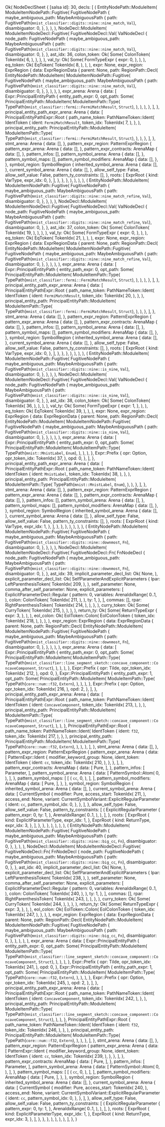 Ok(
    NodeDeclSheet {
        [salsa id]: 30,
        decls: [
            (
                EntityNodePath::ModuleItem(
                    ModuleItemNodePath::Fugitive(
                        FugitiveNodePath {
                            maybe_ambiguous_path: MaybeAmbiguousPath {
                                path: FugitivePath(`mnist_classifier::digits::nine::nine_match`, `Val`),
                                disambiguator: 0,
                            },
                        },
                    ),
                ),
                NodeDecl::ModuleItem(
                    ModuleItemNodeDecl::Fugitive(
                        FugitiveNodeDecl::Val(
                            ValNodeDecl {
                                node_path: FugitiveNodePath {
                                    maybe_ambiguous_path: MaybeAmbiguousPath {
                                        path: FugitivePath(`mnist_classifier::digits::nine::nine_match`, `Val`),
                                        disambiguator: 0,
                                    },
                                },
                                ast_idx: 36,
                                colon_token: Ok(
                                    Some(
                                        ColonToken(
                                            TokenIdx(
                                                6,
                                            ),
                                        ),
                                    ),
                                ),
                                val_ty: Ok(
                                    Some(
                                        FormTypeExpr {
                                            expr: 0,
                                        },
                                    ),
                                ),
                                eq_token: Ok(
                                    EqToken(
                                        TokenIdx(
                                            8,
                                        ),
                                    ),
                                ),
                                expr: None,
                                expr_region: ExprRegion {
                                    data: ExprRegionData {
                                        parent: None,
                                        path: RegionPath::Decl(
                                            EntityNodePath::ModuleItem(
                                                ModuleItemNodePath::Fugitive(
                                                    FugitiveNodePath {
                                                        maybe_ambiguous_path: MaybeAmbiguousPath {
                                                            path: FugitivePath(`mnist_classifier::digits::nine::nine_match`, `Val`),
                                                            disambiguator: 0,
                                                        },
                                                    },
                                                ),
                                            ),
                                        ),
                                        expr_arena: Arena {
                                            data: [
                                                Expr::PrincipalEntityPath {
                                                    entity_path_expr: 0,
                                                    opt_path: Some(
                                                        PrincipalEntityPath::ModuleItem(
                                                            ModuleItemPath::Type(
                                                                TypePath(`mnist_classifier::fermi::FermiMatchResult`, `Struct`),
                                                            ),
                                                        ),
                                                    ),
                                                },
                                            ],
                                        },
                                        principal_entity_path_expr_arena: Arena {
                                            data: [
                                                PrincipalEntityPathExpr::Root {
                                                    path_name_token: PathNameToken::Ident(
                                                        IdentToken {
                                                            ident: `FermiMatchResult`,
                                                            token_idx: TokenIdx(
                                                                7,
                                                            ),
                                                        },
                                                    ),
                                                    principal_entity_path: PrincipalEntityPath::ModuleItem(
                                                        ModuleItemPath::Type(
                                                            TypePath(`mnist_classifier::fermi::FermiMatchResult`, `Struct`),
                                                        ),
                                                    ),
                                                },
                                            ],
                                        },
                                        stmt_arena: Arena {
                                            data: [],
                                        },
                                        pattern_expr_region: PatternExprRegion {
                                            pattern_expr_arena: Arena {
                                                data: [],
                                            },
                                            pattern_expr_contracts: ArenaMap {
                                                data: [],
                                            },
                                            pattern_infos: [],
                                            pattern_symbol_arena: Arena {
                                                data: [],
                                            },
                                            pattern_symbol_maps: [],
                                            pattern_symbol_modifiers: ArenaMap {
                                                data: [],
                                            },
                                        },
                                        symbol_region: SymbolRegion {
                                            inherited_symbol_arena: Arena {
                                                data: [],
                                            },
                                            current_symbol_arena: Arena {
                                                data: [],
                                            },
                                            allow_self_type: False,
                                            allow_self_value: False,
                                            pattern_ty_constraints: [],
                                        },
                                        roots: [
                                            ExprRoot {
                                                kind: VarType,
                                                expr_idx: 0,
                                            },
                                        ],
                                    },
                                },
                            },
                        ),
                    ),
                ),
            ),
            (
                EntityNodePath::ModuleItem(
                    ModuleItemNodePath::Fugitive(
                        FugitiveNodePath {
                            maybe_ambiguous_path: MaybeAmbiguousPath {
                                path: FugitivePath(`mnist_classifier::digits::nine::nine_match_refine`, `Val`),
                                disambiguator: 0,
                            },
                        },
                    ),
                ),
                NodeDecl::ModuleItem(
                    ModuleItemNodeDecl::Fugitive(
                        FugitiveNodeDecl::Val(
                            ValNodeDecl {
                                node_path: FugitiveNodePath {
                                    maybe_ambiguous_path: MaybeAmbiguousPath {
                                        path: FugitivePath(`mnist_classifier::digits::nine::nine_match_refine`, `Val`),
                                        disambiguator: 0,
                                    },
                                },
                                ast_idx: 37,
                                colon_token: Ok(
                                    Some(
                                        ColonToken(
                                            TokenIdx(
                                                19,
                                            ),
                                        ),
                                    ),
                                ),
                                val_ty: Ok(
                                    Some(
                                        FormTypeExpr {
                                            expr: 0,
                                        },
                                    ),
                                ),
                                eq_token: Ok(
                                    EqToken(
                                        TokenIdx(
                                            21,
                                        ),
                                    ),
                                ),
                                expr: None,
                                expr_region: ExprRegion {
                                    data: ExprRegionData {
                                        parent: None,
                                        path: RegionPath::Decl(
                                            EntityNodePath::ModuleItem(
                                                ModuleItemNodePath::Fugitive(
                                                    FugitiveNodePath {
                                                        maybe_ambiguous_path: MaybeAmbiguousPath {
                                                            path: FugitivePath(`mnist_classifier::digits::nine::nine_match_refine`, `Val`),
                                                            disambiguator: 0,
                                                        },
                                                    },
                                                ),
                                            ),
                                        ),
                                        expr_arena: Arena {
                                            data: [
                                                Expr::PrincipalEntityPath {
                                                    entity_path_expr: 0,
                                                    opt_path: Some(
                                                        PrincipalEntityPath::ModuleItem(
                                                            ModuleItemPath::Type(
                                                                TypePath(`mnist_classifier::fermi::FermiMatchResult`, `Struct`),
                                                            ),
                                                        ),
                                                    ),
                                                },
                                            ],
                                        },
                                        principal_entity_path_expr_arena: Arena {
                                            data: [
                                                PrincipalEntityPathExpr::Root {
                                                    path_name_token: PathNameToken::Ident(
                                                        IdentToken {
                                                            ident: `FermiMatchResult`,
                                                            token_idx: TokenIdx(
                                                                20,
                                                            ),
                                                        },
                                                    ),
                                                    principal_entity_path: PrincipalEntityPath::ModuleItem(
                                                        ModuleItemPath::Type(
                                                            TypePath(`mnist_classifier::fermi::FermiMatchResult`, `Struct`),
                                                        ),
                                                    ),
                                                },
                                            ],
                                        },
                                        stmt_arena: Arena {
                                            data: [],
                                        },
                                        pattern_expr_region: PatternExprRegion {
                                            pattern_expr_arena: Arena {
                                                data: [],
                                            },
                                            pattern_expr_contracts: ArenaMap {
                                                data: [],
                                            },
                                            pattern_infos: [],
                                            pattern_symbol_arena: Arena {
                                                data: [],
                                            },
                                            pattern_symbol_maps: [],
                                            pattern_symbol_modifiers: ArenaMap {
                                                data: [],
                                            },
                                        },
                                        symbol_region: SymbolRegion {
                                            inherited_symbol_arena: Arena {
                                                data: [],
                                            },
                                            current_symbol_arena: Arena {
                                                data: [],
                                            },
                                            allow_self_type: False,
                                            allow_self_value: False,
                                            pattern_ty_constraints: [],
                                        },
                                        roots: [
                                            ExprRoot {
                                                kind: VarType,
                                                expr_idx: 0,
                                            },
                                        ],
                                    },
                                },
                            },
                        ),
                    ),
                ),
            ),
            (
                EntityNodePath::ModuleItem(
                    ModuleItemNodePath::Fugitive(
                        FugitiveNodePath {
                            maybe_ambiguous_path: MaybeAmbiguousPath {
                                path: FugitivePath(`mnist_classifier::digits::nine::is_nine`, `Val`),
                                disambiguator: 0,
                            },
                        },
                    ),
                ),
                NodeDecl::ModuleItem(
                    ModuleItemNodeDecl::Fugitive(
                        FugitiveNodeDecl::Val(
                            ValNodeDecl {
                                node_path: FugitiveNodePath {
                                    maybe_ambiguous_path: MaybeAmbiguousPath {
                                        path: FugitivePath(`mnist_classifier::digits::nine::is_nine`, `Val`),
                                        disambiguator: 0,
                                    },
                                },
                                ast_idx: 38,
                                colon_token: Ok(
                                    Some(
                                        ColonToken(
                                            TokenIdx(
                                                36,
                                            ),
                                        ),
                                    ),
                                ),
                                val_ty: Ok(
                                    Some(
                                        FormTypeExpr {
                                            expr: 1,
                                        },
                                    ),
                                ),
                                eq_token: Ok(
                                    EqToken(
                                        TokenIdx(
                                            39,
                                        ),
                                    ),
                                ),
                                expr: None,
                                expr_region: ExprRegion {
                                    data: ExprRegionData {
                                        parent: None,
                                        path: RegionPath::Decl(
                                            EntityNodePath::ModuleItem(
                                                ModuleItemNodePath::Fugitive(
                                                    FugitiveNodePath {
                                                        maybe_ambiguous_path: MaybeAmbiguousPath {
                                                            path: FugitivePath(`mnist_classifier::digits::nine::is_nine`, `Val`),
                                                            disambiguator: 0,
                                                        },
                                                    },
                                                ),
                                            ),
                                        ),
                                        expr_arena: Arena {
                                            data: [
                                                Expr::PrincipalEntityPath {
                                                    entity_path_expr: 0,
                                                    opt_path: Some(
                                                        PrincipalEntityPath::ModuleItem(
                                                            ModuleItemPath::Type(
                                                                TypePath(`mnist::MnistLabel`, `Enum`),
                                                            ),
                                                        ),
                                                    ),
                                                },
                                                Expr::Prefix {
                                                    opr: Option,
                                                    opr_token_idx: TokenIdx(
                                                        37,
                                                    ),
                                                    opd: 0,
                                                },
                                            ],
                                        },
                                        principal_entity_path_expr_arena: Arena {
                                            data: [
                                                PrincipalEntityPathExpr::Root {
                                                    path_name_token: PathNameToken::Ident(
                                                        IdentToken {
                                                            ident: `MnistLabel`,
                                                            token_idx: TokenIdx(
                                                                38,
                                                            ),
                                                        },
                                                    ),
                                                    principal_entity_path: PrincipalEntityPath::ModuleItem(
                                                        ModuleItemPath::Type(
                                                            TypePath(`mnist::MnistLabel`, `Enum`),
                                                        ),
                                                    ),
                                                },
                                            ],
                                        },
                                        stmt_arena: Arena {
                                            data: [],
                                        },
                                        pattern_expr_region: PatternExprRegion {
                                            pattern_expr_arena: Arena {
                                                data: [],
                                            },
                                            pattern_expr_contracts: ArenaMap {
                                                data: [],
                                            },
                                            pattern_infos: [],
                                            pattern_symbol_arena: Arena {
                                                data: [],
                                            },
                                            pattern_symbol_maps: [],
                                            pattern_symbol_modifiers: ArenaMap {
                                                data: [],
                                            },
                                        },
                                        symbol_region: SymbolRegion {
                                            inherited_symbol_arena: Arena {
                                                data: [],
                                            },
                                            current_symbol_arena: Arena {
                                                data: [],
                                            },
                                            allow_self_type: False,
                                            allow_self_value: False,
                                            pattern_ty_constraints: [],
                                        },
                                        roots: [
                                            ExprRoot {
                                                kind: VarType,
                                                expr_idx: 1,
                                            },
                                        ],
                                    },
                                },
                            },
                        ),
                    ),
                ),
            ),
            (
                EntityNodePath::ModuleItem(
                    ModuleItemNodePath::Fugitive(
                        FugitiveNodePath {
                            maybe_ambiguous_path: MaybeAmbiguousPath {
                                path: FugitivePath(`mnist_classifier::digits::nine::downmost`, `Fn`),
                                disambiguator: 0,
                            },
                        },
                    ),
                ),
                NodeDecl::ModuleItem(
                    ModuleItemNodeDecl::Fugitive(
                        FugitiveNodeDecl::Fn(
                            FnNodeDecl {
                                node_path: FugitiveNodePath {
                                    maybe_ambiguous_path: MaybeAmbiguousPath {
                                        path: FugitivePath(`mnist_classifier::digits::nine::downmost`, `Fn`),
                                        disambiguator: 0,
                                    },
                                },
                                ast_idx: 39,
                                implicit_parameter_decl_list: Ok(
                                    None,
                                ),
                                explicit_parameter_decl_list: Ok(
                                    SelfParameterAndExplicitParameters {
                                        lpar: LeftParenthesisToken(
                                            TokenIdx(
                                                209,
                                            ),
                                        ),
                                        self_parameter: None,
                                        comma_after_self_parameter: None,
                                        explicit_parameters: [
                                            ExplicitParameterDecl::Regular {
                                                pattern: 0,
                                                variables: ArenaIdxRange(
                                                    0..1,
                                                ),
                                                colon: ColonToken(
                                                    TokenIdx(
                                                        211,
                                                    ),
                                                ),
                                                ty: 1,
                                            },
                                        ],
                                        commas: [],
                                        rpar: RightParenthesisToken(
                                            TokenIdx(
                                                214,
                                            ),
                                        ),
                                    },
                                ),
                                curry_token: Ok(
                                    Some(
                                        CurryToken(
                                            TokenIdx(
                                                215,
                                            ),
                                        ),
                                    ),
                                ),
                                return_ty: Ok(
                                    Some(
                                        ReturnTypeExpr {
                                            expr: 3,
                                        },
                                    ),
                                ),
                                eol_colon: Ok(
                                    EolToken::Colon(
                                        EolColonToken {
                                            token_idx: TokenIdx(
                                                218,
                                            ),
                                        },
                                    ),
                                ),
                                expr_region: ExprRegion {
                                    data: ExprRegionData {
                                        parent: None,
                                        path: RegionPath::Decl(
                                            EntityNodePath::ModuleItem(
                                                ModuleItemNodePath::Fugitive(
                                                    FugitiveNodePath {
                                                        maybe_ambiguous_path: MaybeAmbiguousPath {
                                                            path: FugitivePath(`mnist_classifier::digits::nine::downmost`, `Fn`),
                                                            disambiguator: 0,
                                                        },
                                                    },
                                                ),
                                            ),
                                        ),
                                        expr_arena: Arena {
                                            data: [
                                                Expr::PrincipalEntityPath {
                                                    entity_path_expr: 0,
                                                    opt_path: Some(
                                                        PrincipalEntityPath::ModuleItem(
                                                            ModuleItemPath::Type(
                                                                TypePath(`mnist_classifier::line_segment_sketch::concave_component::ConcaveComponent`, `Struct`),
                                                            ),
                                                        ),
                                                    ),
                                                },
                                                Expr::Prefix {
                                                    opr: Tilde,
                                                    opr_token_idx: TokenIdx(
                                                        212,
                                                    ),
                                                    opd: 0,
                                                },
                                                Expr::PrincipalEntityPath {
                                                    entity_path_expr: 1,
                                                    opt_path: Some(
                                                        PrincipalEntityPath::ModuleItem(
                                                            ModuleItemPath::Type(
                                                                TypePath(`core::num::f32`, `Extern`),
                                                            ),
                                                        ),
                                                    ),
                                                },
                                                Expr::Prefix {
                                                    opr: Option,
                                                    opr_token_idx: TokenIdx(
                                                        216,
                                                    ),
                                                    opd: 2,
                                                },
                                            ],
                                        },
                                        principal_entity_path_expr_arena: Arena {
                                            data: [
                                                PrincipalEntityPathExpr::Root {
                                                    path_name_token: PathNameToken::Ident(
                                                        IdentToken {
                                                            ident: `ConcaveComponent`,
                                                            token_idx: TokenIdx(
                                                                213,
                                                            ),
                                                        },
                                                    ),
                                                    principal_entity_path: PrincipalEntityPath::ModuleItem(
                                                        ModuleItemPath::Type(
                                                            TypePath(`mnist_classifier::line_segment_sketch::concave_component::ConcaveComponent`, `Struct`),
                                                        ),
                                                    ),
                                                },
                                                PrincipalEntityPathExpr::Root {
                                                    path_name_token: PathNameToken::Ident(
                                                        IdentToken {
                                                            ident: `f32`,
                                                            token_idx: TokenIdx(
                                                                217,
                                                            ),
                                                        },
                                                    ),
                                                    principal_entity_path: PrincipalEntityPath::ModuleItem(
                                                        ModuleItemPath::Type(
                                                            TypePath(`core::num::f32`, `Extern`),
                                                        ),
                                                    ),
                                                },
                                            ],
                                        },
                                        stmt_arena: Arena {
                                            data: [],
                                        },
                                        pattern_expr_region: PatternExprRegion {
                                            pattern_expr_arena: Arena {
                                                data: [
                                                    PatternExpr::Ident {
                                                        modifier_keyword_group: None,
                                                        ident_token: IdentToken {
                                                            ident: `cc`,
                                                            token_idx: TokenIdx(
                                                                210,
                                                            ),
                                                        },
                                                    },
                                                ],
                                            },
                                            pattern_expr_contracts: ArenaMap {
                                                data: [
                                                    Pure,
                                                ],
                                            },
                                            pattern_infos: [
                                                Parameter,
                                            ],
                                            pattern_symbol_arena: Arena {
                                                data: [
                                                    PatternSymbol::Atom(
                                                        0,
                                                    ),
                                                ],
                                            },
                                            pattern_symbol_maps: [
                                                [
                                                    (
                                                        `cc`,
                                                        0,
                                                    ),
                                                ],
                                            ],
                                            pattern_symbol_modifiers: ArenaMap {
                                                data: [
                                                    Pure,
                                                ],
                                            },
                                        },
                                        symbol_region: SymbolRegion {
                                            inherited_symbol_arena: Arena {
                                                data: [],
                                            },
                                            current_symbol_arena: Arena {
                                                data: [
                                                    CurrentSymbol {
                                                        modifier: Pure,
                                                        access_start: TokenIdx(
                                                            211,
                                                        ),
                                                        access_end: None,
                                                        variant: CurrentSymbolVariant::ExplicitRegularParameter {
                                                            ident: `cc`,
                                                            pattern_symbol_idx: 0,
                                                        },
                                                    },
                                                ],
                                            },
                                            allow_self_type: False,
                                            allow_self_value: False,
                                            pattern_ty_constraints: [
                                                (
                                                    ExplicitRegularParameter {
                                                        pattern_expr: 0,
                                                        ty: 1,
                                                    },
                                                    ArenaIdxRange(
                                                        0..1,
                                                    ),
                                                ),
                                            ],
                                        },
                                        roots: [
                                            ExprRoot {
                                                kind: ExplicitParameterType,
                                                expr_idx: 1,
                                            },
                                            ExprRoot {
                                                kind: ReturnType,
                                                expr_idx: 3,
                                            },
                                        ],
                                    },
                                },
                            },
                        ),
                    ),
                ),
            ),
            (
                EntityNodePath::ModuleItem(
                    ModuleItemNodePath::Fugitive(
                        FugitiveNodePath {
                            maybe_ambiguous_path: MaybeAmbiguousPath {
                                path: FugitivePath(`mnist_classifier::digits::nine::big_cc`, `Fn`),
                                disambiguator: 0,
                            },
                        },
                    ),
                ),
                NodeDecl::ModuleItem(
                    ModuleItemNodeDecl::Fugitive(
                        FugitiveNodeDecl::Fn(
                            FnNodeDecl {
                                node_path: FugitiveNodePath {
                                    maybe_ambiguous_path: MaybeAmbiguousPath {
                                        path: FugitivePath(`mnist_classifier::digits::nine::big_cc`, `Fn`),
                                        disambiguator: 0,
                                    },
                                },
                                ast_idx: 40,
                                implicit_parameter_decl_list: Ok(
                                    None,
                                ),
                                explicit_parameter_decl_list: Ok(
                                    SelfParameterAndExplicitParameters {
                                        lpar: LeftParenthesisToken(
                                            TokenIdx(
                                                238,
                                            ),
                                        ),
                                        self_parameter: None,
                                        comma_after_self_parameter: None,
                                        explicit_parameters: [
                                            ExplicitParameterDecl::Regular {
                                                pattern: 0,
                                                variables: ArenaIdxRange(
                                                    0..1,
                                                ),
                                                colon: ColonToken(
                                                    TokenIdx(
                                                        240,
                                                    ),
                                                ),
                                                ty: 1,
                                            },
                                        ],
                                        commas: [],
                                        rpar: RightParenthesisToken(
                                            TokenIdx(
                                                243,
                                            ),
                                        ),
                                    },
                                ),
                                curry_token: Ok(
                                    Some(
                                        CurryToken(
                                            TokenIdx(
                                                244,
                                            ),
                                        ),
                                    ),
                                ),
                                return_ty: Ok(
                                    Some(
                                        ReturnTypeExpr {
                                            expr: 3,
                                        },
                                    ),
                                ),
                                eol_colon: Ok(
                                    EolToken::Colon(
                                        EolColonToken {
                                            token_idx: TokenIdx(
                                                247,
                                            ),
                                        },
                                    ),
                                ),
                                expr_region: ExprRegion {
                                    data: ExprRegionData {
                                        parent: None,
                                        path: RegionPath::Decl(
                                            EntityNodePath::ModuleItem(
                                                ModuleItemNodePath::Fugitive(
                                                    FugitiveNodePath {
                                                        maybe_ambiguous_path: MaybeAmbiguousPath {
                                                            path: FugitivePath(`mnist_classifier::digits::nine::big_cc`, `Fn`),
                                                            disambiguator: 0,
                                                        },
                                                    },
                                                ),
                                            ),
                                        ),
                                        expr_arena: Arena {
                                            data: [
                                                Expr::PrincipalEntityPath {
                                                    entity_path_expr: 0,
                                                    opt_path: Some(
                                                        PrincipalEntityPath::ModuleItem(
                                                            ModuleItemPath::Type(
                                                                TypePath(`mnist_classifier::line_segment_sketch::concave_component::ConcaveComponent`, `Struct`),
                                                            ),
                                                        ),
                                                    ),
                                                },
                                                Expr::Prefix {
                                                    opr: Tilde,
                                                    opr_token_idx: TokenIdx(
                                                        241,
                                                    ),
                                                    opd: 0,
                                                },
                                                Expr::PrincipalEntityPath {
                                                    entity_path_expr: 1,
                                                    opt_path: Some(
                                                        PrincipalEntityPath::ModuleItem(
                                                            ModuleItemPath::Type(
                                                                TypePath(`core::num::f32`, `Extern`),
                                                            ),
                                                        ),
                                                    ),
                                                },
                                                Expr::Prefix {
                                                    opr: Option,
                                                    opr_token_idx: TokenIdx(
                                                        245,
                                                    ),
                                                    opd: 2,
                                                },
                                            ],
                                        },
                                        principal_entity_path_expr_arena: Arena {
                                            data: [
                                                PrincipalEntityPathExpr::Root {
                                                    path_name_token: PathNameToken::Ident(
                                                        IdentToken {
                                                            ident: `ConcaveComponent`,
                                                            token_idx: TokenIdx(
                                                                242,
                                                            ),
                                                        },
                                                    ),
                                                    principal_entity_path: PrincipalEntityPath::ModuleItem(
                                                        ModuleItemPath::Type(
                                                            TypePath(`mnist_classifier::line_segment_sketch::concave_component::ConcaveComponent`, `Struct`),
                                                        ),
                                                    ),
                                                },
                                                PrincipalEntityPathExpr::Root {
                                                    path_name_token: PathNameToken::Ident(
                                                        IdentToken {
                                                            ident: `f32`,
                                                            token_idx: TokenIdx(
                                                                246,
                                                            ),
                                                        },
                                                    ),
                                                    principal_entity_path: PrincipalEntityPath::ModuleItem(
                                                        ModuleItemPath::Type(
                                                            TypePath(`core::num::f32`, `Extern`),
                                                        ),
                                                    ),
                                                },
                                            ],
                                        },
                                        stmt_arena: Arena {
                                            data: [],
                                        },
                                        pattern_expr_region: PatternExprRegion {
                                            pattern_expr_arena: Arena {
                                                data: [
                                                    PatternExpr::Ident {
                                                        modifier_keyword_group: None,
                                                        ident_token: IdentToken {
                                                            ident: `cc`,
                                                            token_idx: TokenIdx(
                                                                239,
                                                            ),
                                                        },
                                                    },
                                                ],
                                            },
                                            pattern_expr_contracts: ArenaMap {
                                                data: [
                                                    Pure,
                                                ],
                                            },
                                            pattern_infos: [
                                                Parameter,
                                            ],
                                            pattern_symbol_arena: Arena {
                                                data: [
                                                    PatternSymbol::Atom(
                                                        0,
                                                    ),
                                                ],
                                            },
                                            pattern_symbol_maps: [
                                                [
                                                    (
                                                        `cc`,
                                                        0,
                                                    ),
                                                ],
                                            ],
                                            pattern_symbol_modifiers: ArenaMap {
                                                data: [
                                                    Pure,
                                                ],
                                            },
                                        },
                                        symbol_region: SymbolRegion {
                                            inherited_symbol_arena: Arena {
                                                data: [],
                                            },
                                            current_symbol_arena: Arena {
                                                data: [
                                                    CurrentSymbol {
                                                        modifier: Pure,
                                                        access_start: TokenIdx(
                                                            240,
                                                        ),
                                                        access_end: None,
                                                        variant: CurrentSymbolVariant::ExplicitRegularParameter {
                                                            ident: `cc`,
                                                            pattern_symbol_idx: 0,
                                                        },
                                                    },
                                                ],
                                            },
                                            allow_self_type: False,
                                            allow_self_value: False,
                                            pattern_ty_constraints: [
                                                (
                                                    ExplicitRegularParameter {
                                                        pattern_expr: 0,
                                                        ty: 1,
                                                    },
                                                    ArenaIdxRange(
                                                        0..1,
                                                    ),
                                                ),
                                            ],
                                        },
                                        roots: [
                                            ExprRoot {
                                                kind: ExplicitParameterType,
                                                expr_idx: 1,
                                            },
                                            ExprRoot {
                                                kind: ReturnType,
                                                expr_idx: 3,
                                            },
                                        ],
                                    },
                                },
                            },
                        ),
                    ),
                ),
            ),
        ],
    },
)